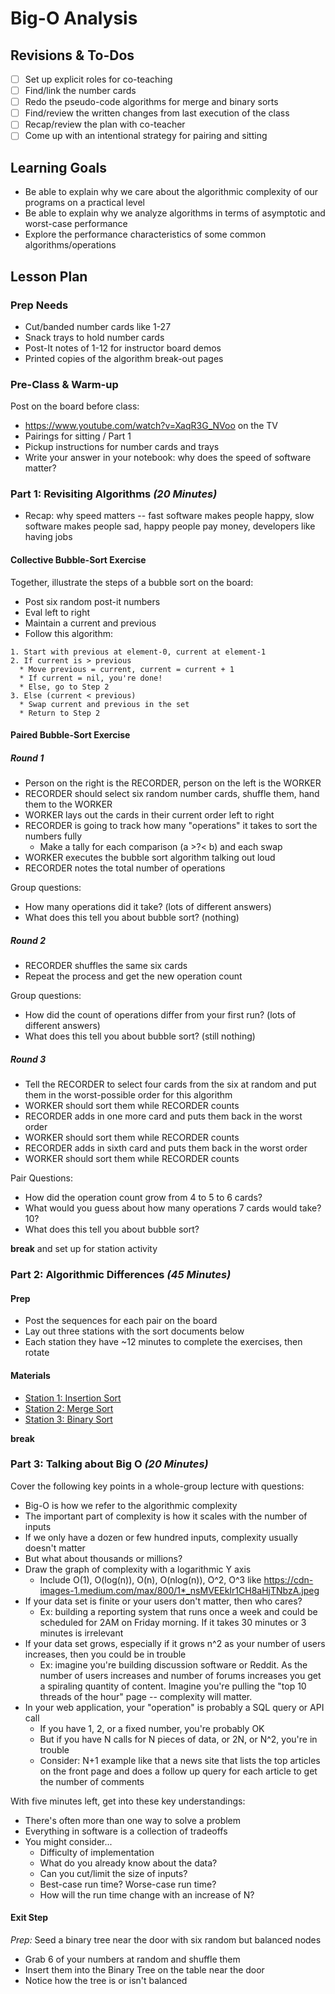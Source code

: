 # Big-O Analysis

## Revisions & To-Dos

- [ ] Set up explicit roles for co-teaching
- [ ] Find/link the number cards
- [ ] Redo the pseudo-code algorithms for merge and binary sorts
- [ ] Find/review the written changes from last execution of the class
- [ ] Recap/review the plan with co-teacher
- [ ] Come up with an intentional strategy for pairing and sitting

## Learning Goals

* Be able to explain why we care about the algorithmic complexity of our programs on a practical level
* Be able to explain why we analyze algorithms in terms of asymptotic and worst-case performance
* Explore the performance characteristics of some common algorithms/operations

## Lesson Plan

### Prep Needs

* Cut/banded number cards like 1-27
* Snack trays to hold number cards
* Post-It notes of 1-12 for instructor board demos
* Printed copies of the algorithm break-out pages

### Pre-Class & Warm-up

Post on the board before class:

* https://www.youtube.com/watch?v=XaqR3G_NVoo on the TV
* Pairings for sitting / Part 1
* Pickup instructions for number cards and trays
* Write your answer in your notebook: why does the speed of software matter?

### Part 1: Revisiting Algorithms *(20 Minutes)*

* Recap: why speed matters -- fast software makes people happy, slow software makes people sad, happy people pay money, developers like having jobs

#### Collective Bubble-Sort Exercise

Together, illustrate the steps of a bubble sort on the board:

* Post six random post-it numbers
* Eval left to right
* Maintain a current and previous
* Follow this algorithm:

```
1. Start with previous at element-0, current at element-1
2. If current is > previous
  * Move previous = current, current = current + 1
  * If current = nil, you're done!
  * Else, go to Step 2
3. Else (current < previous)
  * Swap current and previous in the set
  * Return to Step 2
```

#### Paired Bubble-Sort Exercise

##### Round 1

* Person on the right is the RECORDER, person on the left is the WORKER
* RECORDER should select six random number cards, shuffle them, hand them to the WORKER
* WORKER lays out the cards in their current order left to right
* RECORDER is going to track how many "operations" it takes to sort the numbers fully
  * Make a tally for each comparison (a >?< b) and each swap
* WORKER executes the bubble sort algorithm talking out loud
* RECORDER notes the total number of operations

Group questions:

* How many operations did it take? (lots of different answers)
* What does this tell you about bubble sort? (nothing)

##### Round 2

* RECORDER shuffles the same six cards
* Repeat the process and get the new operation count

Group questions:

* How did the count of operations differ from your first run? (lots of different answers)
* What does this tell you about bubble sort? (still nothing)

##### Round 3

* Tell the RECORDER to select four cards from the six at random and put them in the worst-possible order for this algorithm
* WORKER should sort them while RECORDER counts
* RECORDER adds in one more card and puts them back in the worst order
* WORKER should sort them while RECORDER counts
* RECORDER adds in sixth card and puts them back in the worst order
* WORKER should sort them while RECORDER counts

Pair Questions:

* How did the operation count grow from 4 to 5 to 6 cards?
* What would you guess about how many operations 7 cards would take? 10?
* What does this tell you about bubble sort?

__break__ and set up for station activity

### Part 2: Algorithmic Differences *(45 Minutes)*

#### Prep

* Post the sequences for each pair on the board
* Lay out three stations with the sort documents below
* Each station they have ~12 minutes to complete the exercises, then rotate

#### Materials

* [Station 1: Insertion Sort](https://gist.github.com/jcasimir/be92b0b4fd16aaa90187fbdc17dccd75)
* [Station 2: Merge Sort](https://gist.github.com/jcasimir/6fca38c58e5cc25594eace1d875210c8)
* [Station 3: Binary Sort](https://gist.github.com/jcasimir/7d17f36d17d53ef13b1976e3fa3a7306)

__break__

### Part 3: Talking about Big O *(20 Minutes)*

Cover the following key points in a whole-group lecture with questions:

* Big-O is how we refer to the algorithmic complexity
* The important part of complexity is how it scales with the number of inputs
* If we only have a dozen or few hundred inputs, complexity usually doesn't matter
* But what about thousands or millions?
* Draw the graph of complexity with a logarithmic Y axis
  * Include O(1), O(log(n)), O(n), O(nlog(n)), O^2, O^3 like https://cdn-images-1.medium.com/max/800/1*_nsMVEEkIr1CH8aHjTNbzA.jpeg
* If your data set is finite or your users don't matter, then who cares?
  * Ex: building a reporting system that runs once a week and could be scheduled for 2AM on Friday morning. If it takes 30 minutes or 3 minutes is irrelevant
* If your data set grows, especially if it grows n^2 as your number of users increases, then you could be in trouble
  * Ex: imagine you're building discussion software or Reddit. As the number of users increases and number of forums increases you get a spiraling quantity of content. Imagine you're pulling the "top 10 threads of the hour" page -- complexity will matter.
* In your web application, your "operation" is probably a SQL query or API call
  * If you have 1, 2, or a fixed number, you're probably OK
  * But if you have N calls for N pieces of data, or 2N, or N^2, you're in trouble
  * Consider: N+1 example like that a news site that lists the top articles on the front page and does a follow up query for each article to get the number of comments

With five minutes left, get into these key understandings:

* There's often more than one way to solve a problem
* Everything in software is a collection of tradeoffs
* You might consider...
  * Difficulty of implementation
  * What do you already know about the data?
  * Can you cut/limit the size of inputs?
  * Best-case run time? Worse-case run time?
  * How will the run time change with an increase of N?
  
#### Exit Step

_Prep:_ Seed a binary tree near the door with six random but balanced nodes

* Grab 6 of your numbers at random and shuffle them
* Insert them into the Binary Tree on the table near the door
* Notice how the tree is or isn't balanced
